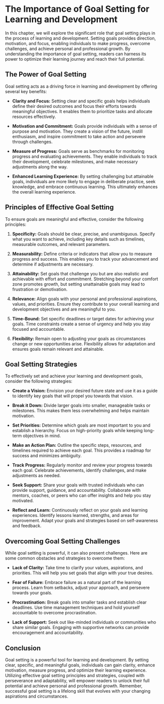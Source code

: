 The Importance of Goal Setting for Learning and Development
====================================================================

In this chapter, we will explore the significant role that goal setting plays in the process of learning and development. Setting goals provides direction, motivation, and focus, enabling individuals to make progress, overcome challenges, and achieve personal and professional growth. By understanding the importance of goal setting, readers can harness its power to optimize their learning journey and reach their full potential.

The Power of Goal Setting
-------------------------

Goal setting acts as a driving force in learning and development by offering several key benefits:

* **Clarity and Focus:** Setting clear and specific goals helps individuals define their desired outcomes and focus their efforts towards meaningful objectives. It enables them to prioritize tasks and allocate resources effectively.

* **Motivation and Commitment:** Goals provide individuals with a sense of purpose and motivation. They create a vision of the future, instill enthusiasm, and inspire commitment to take action and persevere through challenges.

* **Measure of Progress:** Goals serve as benchmarks for monitoring progress and evaluating achievements. They enable individuals to track their development, celebrate milestones, and make necessary adjustments along the way.

* **Enhanced Learning Experience:** By setting challenging but attainable goals, individuals are more likely to engage in deliberate practice, seek knowledge, and embrace continuous learning. This ultimately enhances the overall learning experience.

Principles of Effective Goal Setting
------------------------------------

To ensure goals are meaningful and effective, consider the following principles:

1. **Specificity:** Goals should be clear, precise, and unambiguous. Specify what you want to achieve, including key details such as timelines, measurable outcomes, and relevant parameters.

2. **Measurability:** Define criteria or indicators that allow you to measure progress and success. This enables you to track your advancement and determine if adjustments are necessary.

3. **Attainability:** Set goals that challenge you but are also realistic and achievable with effort and commitment. Stretching beyond your comfort zone promotes growth, but setting unattainable goals may lead to frustration or demotivation.

4. **Relevance:** Align goals with your personal and professional aspirations, values, and priorities. Ensure they contribute to your overall learning and development objectives and are meaningful to you.

5. **Time-Bound:** Set specific deadlines or target dates for achieving your goals. Time constraints create a sense of urgency and help you stay focused and accountable.

6. **Flexibility:** Remain open to adjusting your goals as circumstances change or new opportunities arise. Flexibility allows for adaptation and ensures goals remain relevant and attainable.

Goal Setting Strategies
-----------------------

To effectively set and achieve your learning and development goals, consider the following strategies:

* **Create a Vision:** Envision your desired future state and use it as a guide to identify key goals that will propel you towards that vision.

* **Break it Down:** Divide larger goals into smaller, manageable tasks or milestones. This makes them less overwhelming and helps maintain motivation.

* **Set Priorities:** Determine which goals are most important to you and establish a hierarchy. Focus on high-priority goals while keeping long-term objectives in mind.

* **Make an Action Plan:** Outline the specific steps, resources, and timelines required to achieve each goal. This provides a roadmap for success and minimizes ambiguity.

* **Track Progress:** Regularly monitor and review your progress towards each goal. Celebrate achievements, identify challenges, and make adjustments as needed.

* **Seek Support:** Share your goals with trusted individuals who can provide support, guidance, and accountability. Collaborate with mentors, coaches, or peers who can offer insights and help you stay motivated.

* **Reflect and Learn:** Continuously reflect on your goals and learning experiences. Identify lessons learned, strengths, and areas for improvement. Adapt your goals and strategies based on self-awareness and feedback.

Overcoming Goal Setting Challenges
----------------------------------

While goal setting is powerful, it can also present challenges. Here are some common obstacles and strategies to overcome them:

* **Lack of Clarity:** Take time to clarify your values, aspirations, and priorities. This will help you set goals that align with your true desires.

* **Fear of Failure:** Embrace failure as a natural part of the learning process. Learn from setbacks, adjust your approach, and persevere towards your goals.

* **Procrastination:** Break goals into smaller tasks and establish clear deadlines. Use time management techniques and hold yourself accountable to overcome procrastination.

* **Lack of Support:** Seek out like-minded individuals or communities who share similar goals. Engaging with supportive networks can provide encouragement and accountability.

Conclusion
----------

Goal setting is a powerful tool for learning and development. By setting clear, specific, and meaningful goals, individuals can gain clarity, enhance motivation, measure progress, and optimize their learning experience. Utilizing effective goal setting principles and strategies, coupled with perseverance and adaptability, will empower readers to unlock their full potential and achieve personal and professional growth. Remember, successful goal setting is a lifelong skill that evolves with your changing aspirations and circumstances.
